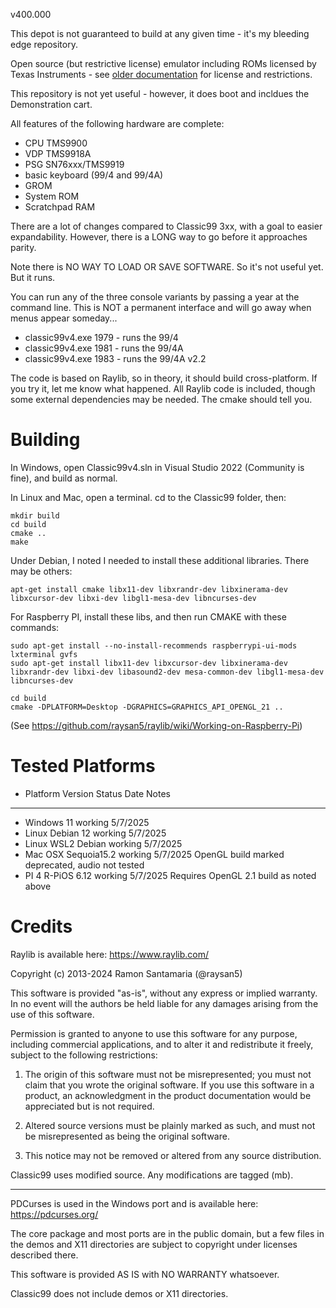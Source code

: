 v400.000

This depot is not guaranteed to build at any given time - it's my bleeding edge repository.

Open source (but restrictive license) emulator including ROMs licensed by Texas Instruments - see [older documentation](https://github.com/tursilion/classic99/raw/main/dist/Classic99%20Manual.pdf) for license and restrictions.

This repository is not yet useful - however, it does boot and incldues the Demonstration cart.

All features of the following hardware are complete:
- CPU TMS9900
- VDP TMS9918A
- PSG SN76xxx/TMS9919
- basic keyboard (99/4 and 99/4A)
- GROM
- System ROM
- Scratchpad RAM

There are a lot of changes compared to Classic99 3xx, with a goal to easier expandability. However,
there is a LONG way to go before it approaches parity.

Note there is NO WAY TO LOAD OR SAVE SOFTWARE. So it's not useful yet. But it runs.

You can run any of the three console variants by passing a year at the command line. This is NOT
a permanent interface and will go away when menus appear someday...

- classic99v4.exe 1979 - runs the 99/4
- classic99v4.exe 1981 - runs the 99/4A
- classic99v4.exe 1983 - runs the 99/4A v2.2

The code is based on Raylib, so in theory, it should build cross-platform. If you try it, let me know 
what happened. All Raylib code is included, though some external dependencies may be needed. The cmake
should tell you.

Building
========

In Windows, open Classic99v4.sln in Visual Studio 2022 (Community is fine), and build as normal.

In Linux and Mac, open a terminal. cd to the Classic99 folder, then:

    mkdir build
    cd build
    cmake ..
    make

Under Debian, I noted I needed to install these additional libraries. There may be others:

    apt-get install cmake libx11-dev libxrandr-dev libxinerama-dev libxcursor-dev libxi-dev libgl1-mesa-dev libncurses-dev
    
For Raspberry PI, install these libs, and then run CMAKE with these commands:

    sudo apt-get install --no-install-recommends raspberrypi-ui-mods lxterminal gvfs
    sudo apt-get install libx11-dev libxcursor-dev libxinerama-dev libxrandr-dev libxi-dev libasound2-dev mesa-common-dev libgl1-mesa-dev libncurses-dev

    cd build
    cmake -DPLATFORM=Desktop -DGRAPHICS=GRAPHICS_API_OPENGL_21 ..

(See https://github.com/raysan5/raylib/wiki/Working-on-Raspberry-Pi)

Tested Platforms
================

- Platform    Version     Status      Date        Notes
- -------------------------------------------------------------------------------------------------------------
- Windows     11          working     5/7/2025
- Linux       Debian 12   working     5/7/2025
- Linux       WSL2 Debian working     5/7/2025
- Mac OSX     Sequoia15.2 working     5/7/2025    OpenGL build marked deprecated, audio not tested
- PI 4	      R-PiOS 6.12 working     5/7/2025    Requires OpenGL 2.1 build as noted above

Credits
=======

Raylib is available here: https://www.raylib.com/

Copyright (c) 2013-2024 Ramon Santamaria (@raysan5)

This software is provided "as-is", without any express or implied warranty. In no event 
will the authors be held liable for any damages arising from the use of this software.

Permission is granted to anyone to use this software for any purpose, including commercial 
applications, and to alter it and redistribute it freely, subject to the following restrictions:

  1. The origin of this software must not be misrepresented; you must not claim that you 
  wrote the original software. If you use this software in a product, an acknowledgment 
  in the product documentation would be appreciated but is not required.

  2. Altered source versions must be plainly marked as such, and must not be misrepresented
  as being the original software.

  3. This notice may not be removed or altered from any source distribution.

Classic99 uses modified source. Any modifications are tagged (mb).

---

PDCurses is used in the Windows port and is available here: https://pdcurses.org/

The core package and most ports are in the public domain, but a few files in the demos and X11 directories 
are subject to copyright under licenses described there.

This software is provided AS IS with NO WARRANTY whatsoever.

Classic99 does not include demos or X11 directories.
